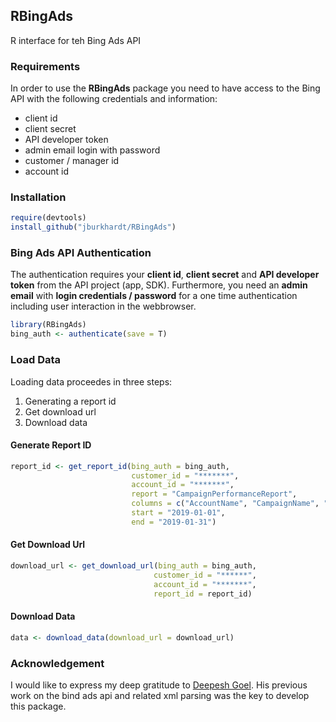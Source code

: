 ## RBingAds

R interface for teh Bing Ads API

### Requirements

In order to use the **RBingAds** package you need to have access to the Bing API with the following credentials and information:

- client id
- client secret
- API developer token
- admin email login with password
- customer / manager id
- account id

### Installation

```r
require(devtools)
install_github("jburkhardt/RBingAds")
```

### Bing Ads API Authentication

The authentication requires your **client id**, **client secret** and **API developer token** from the API project (app, SDK). Furthermore, you need an **admin email** with **login credentials / password** for a one time authentication including user interaction in the webbrowser.

```r
library(RBingAds)
bing_auth <- authenticate(save = T)
```

### Load Data

Loading data proceedes in three steps:

1. Generating a report id
2. Get download url
3. Download data

#### Generate Report ID

```r
report_id <- get_report_id(bing_auth = bing_auth,
                           customer_id = "*******",
                           account_id = "*******",
                           report = "CampaignPerformanceReport",
                           columns = c("AccountName", "CampaignName", "TimePeriod", "Impressions", "Clicks", "Spend", "Conversions"),
                           start = "2019-01-01",
                           end = "2019-01-31")
```

#### Get Download Url

```r
download_url <- get_download_url(bing_auth = bing_auth,
                                customer_id = "******",
                                account_id = "*******",
                                report_id = report_id)
```

#### Download Data

```r
data <- download_data(download_url = download_url)
```

### Acknowledgement

I would like to express my deep gratitude to [Deepesh Goel](https://github.com/deepeshgoeliitk). His previous work on the bind ads api and related xml parsing was the key to develop this package.

